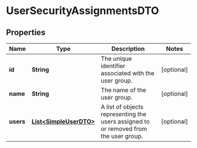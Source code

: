 

# UserSecurityAssignmentsDTO


## Properties

| Name | Type | Description | Notes |
|------------ | ------------- | ------------- | -------------|
|**id** | **String** | The unique identifier associated with the user group. |  [optional] |
|**name** | **String** | The name of the user group. |  [optional] |
|**users** | [**List&lt;SimpleUserDTO&gt;**](SimpleUserDTO.md) | A list of objects representing the users assigned to or removed from the user group. |  [optional] |




